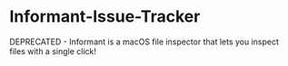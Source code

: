 # Informant-Issue-Tracker
DEPRECATED - Informant is a macOS file inspector that lets you inspect files with a single click!
